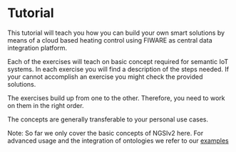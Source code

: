 # Tutorial

This tutorial will teach you how you can build your own smart solutions by 
means of a cloud based heating control using FIWARE as central data 
integration platform.

Each of the exercises will teach on basic concept required for semantic IoT 
systems. 
In each exercise you will find a description of the steps needed.
If your cannot accomplish an exercise you might check the provided solutions.

The exercises build up from one to the other.
Therefore, you need to work on them in the right order.

The concepts are generally transferable to your personal use cases.

Note: So far we only cover the basic concepts of NGSIv2 here. For advanced 
usage and the integration of ontologies we refer to our [examples](https://github.com/RWTH-EBC/FiLiP/tree/master/examples)